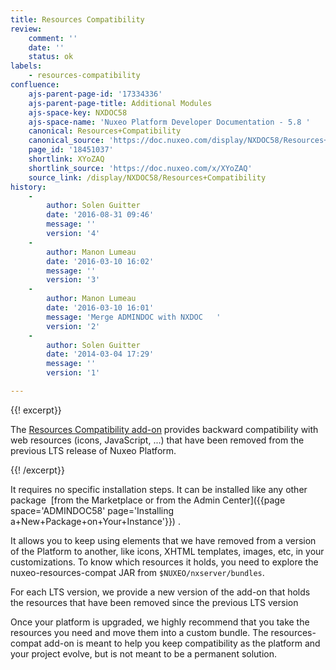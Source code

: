 ```yaml
---
title: Resources Compatibility
review:
    comment: ''
    date: ''
    status: ok
labels:
    - resources-compatibility
confluence:
    ajs-parent-page-id: '17334336'
    ajs-parent-page-title: Additional Modules
    ajs-space-key: NXDOC58
    ajs-space-name: 'Nuxeo Platform Developer Documentation - 5.8 '
    canonical: Resources+Compatibility
    canonical_source: 'https://doc.nuxeo.com/display/NXDOC58/Resources+Compatibility'
    page_id: '18451037'
    shortlink: XYoZAQ
    shortlink_source: 'https://doc.nuxeo.com/x/XYoZAQ'
    source_link: /display/NXDOC58/Resources+Compatibility
history:
    - 
        author: Solen Guitter
        date: '2016-08-31 09:46'
        message: ''
        version: '4'
    - 
        author: Manon Lumeau
        date: '2016-03-10 16:02'
        message: ''
        version: '3'
    - 
        author: Manon Lumeau
        date: '2016-03-10 16:01'
        message: 'Merge ADMINDOC with NXDOC   '
        version: '2'
    - 
        author: Solen Guitter
        date: '2014-03-04 17:29'
        message: ''
        version: '1'

---
```

{{! excerpt}}

The&nbsp;[Resources Compatibility add-on](https://connect.nuxeo.com/nuxeo/site/marketplace/package/resources-compat) provides backward compatibility with web resources (icons, JavaScript, ...) that have been removed from the previous LTS release of Nuxeo Platform.

{{! /excerpt}}

It requires no specific installation steps. It can be installed like any other package&nbsp; [from the Marketplace or from the Admin Center]({{page space='ADMINDOC58' page='Installing a+New+Package+on+Your+Instance'}}) .

It allows you to keep using elements that we have removed from a version of the Platform to another, like icons, XHTML templates, images, etc, in your customizations. To know which resources it holds, you need to explore the nuxeo-resources-compat JAR from `$NUXEO/nxserver/bundles`.

For each LTS version, we provide a new version of the add-on that holds the resources that have been removed since the previous LTS version

Once your platform is upgraded, we highly recommend that you take the resources you need and move them into a custom bundle. The resources-compat add-on is meant to help you keep compatibility as the platform and your project evolve, but is not meant to be a permanent solution.